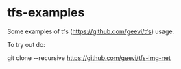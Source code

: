 # tfs-examples
Some examples of tfs (https://github.com/geevi/tfs) usage.

To try out do:

git clone --recursive https://github.com/geevi/tfs-img-net

